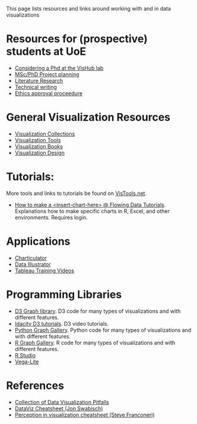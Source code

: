 This page lists resources and links around working with and in data visualizations

# Resources for (prospective) students at UoE

* [Considering a Phd at the VisHub lab](students/considering-phd)
* [MSc/PhD Project planning](students/project-planning)
* [Literature Research](students/literature)
* [Technical writing](students/technical-writing)
* [Ethics approval proceedure](students/ethics)

# General Visualization Resources

* [Visualization Collections](res-collections.html)
* [Visualization Tools](res-tools.html)
* [Visualization Books](res-books.html)
* [Visualization Design](res-visdesign.html)

# Tutorials:

More tools and links to tutorials be found on [VisTools.net](https://vistools.net).

* [How to make a \<insert-chart-here> @ Flowing Data Tutorials](https://flowingdata.com/category/tutorials). Explanations how to make specific charts in R, Excel, and other environments. Requires login.

# Applications

* [Charticulator](https://charticulator.com/docs/getting-started.html)
* [Data Illustrator](http://data-illustrator.com/tutorial.php)
* [Tableau Training Videos](https://www.tableau.com/en-gb/learn/training/20204)

# Programming Libraries
* [D3 Graph library](https://www.d3-graph-gallery.com/). D3 code for many types of visualizations and with different features.
* [Idacity D3 tutorials](https://www.udacity.com/course/data-visualization-and-d3js--ud507). D3 video tutorials.
* [Python Graph Gallery](https://python-graph-gallery.com/). Python code for many types of visualizations and with different features.
* [R Graph Gallery](https://www.r-graph-gallery.com/). R code for many types of visualizations and with different features.
* [R Studio](https://education.rstudio.com)
* [Vega-Lite](https://vega.github.io/vega-lite/tutorials/getting_started.html)

# References
* [Collection of Data Visualization Pitfalls](http://www.google.com/url?q=http%3A%2F%2Fflowingdata.com%2F2018%2F08%2F08%2Fcollection-of-data-visualization-pitfalls%2F&sa=D&sntz=1&usg=AFQjCNE1ZKpKSTUtFbTgotyhuQMnrZWVuQ)
* [DataViz Cheatsheet (Jon Swabisch)](https://www.google.com/url?q=https%3A%2F%2Fpolicyviz.com%2F2018%2F08%2F07%2Fdataviz-cheatsheet%2F&sa=D&sntz=1&usg=AFQjCNGxljYhe3m52ZbQ1uKYDdoB2P3Nmg)
* [Perception in visualization cheatsheet (Steve Franconeri)](http://www.google.com/url?q=http%3A%2F%2Fexperception.net%2FFranconeri_ExperCeptionDotNet_ChartChooser.pdf&sa=D&sntz=1&usg=AFQjCNE3dZLJN_TQbKIGM7K06s5w6M-ubA)
